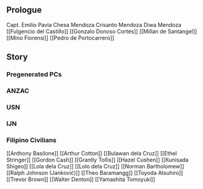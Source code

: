 ## Prologue
Capt. Emilio Pavia
Chesa Mendoza
Crisanto Mendoza
Diwa Mendoza
[[Fulgencio del Castillo]]
[[Gonzalo Donoso Cortés]]
[[Millan de Santangel]]
[[Mino Fiorensi]]
[[Pedro de Portocarrero]]
## Story
### Pregenerated PCs
### ANZAC
### USN

### IJN

### Filipino Civilians
[[Anthony Basilone]]
[[Arthur Cotton]]
[[Bulawan dela Cruz]]
[[Ethel Stringer]]
[[Gordon Cash]]
[[Grantly Tollis]]
[[Hazel Cushen]]
[[Kunisada Shigeo]]
[[Lola dela Cruz]]
[[Lolo dela Cruz]]
[[Norman Bartholomew]]
[[Ralph Johnson (Janković)]]
[[Theo Baramangg]]
[[Toyoda Atsuhiro]]
[[Trevor Brown]]
[[Walter Denton]]
[[Yamashita Tomoyuki]]

